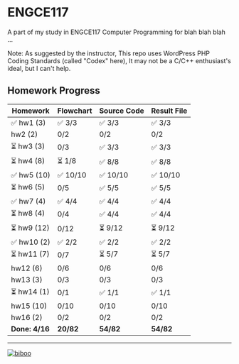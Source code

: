 # ENGCE117
A part of my study in ENGCE117 Computer Programming for blah blah blah ...

Note: As suggested by the instructor, This repo uses WordPress PHP Coding Standards (called "Codex" here), It may not be a C/C++ enthusiast's ideal, but I can't help.

## Homework Progress
| Homework | Flowchart | Source Code | Result File |
| -------- | --------- | ----------- | ----------- |
| ✅ hw1 (3) | ✅ 3/3 | ✅ 3/3 | ✅ 3/3 |
| hw2 (2) | 0/2 | 0/2 | 0/2 |
| ⏳ hw3 (3) | 0/3 | ✅ 3/3 | ✅ 3/3 |
| ⏳ hw4 (8) | ⏳ 1/8 | ✅ 8/8 | ✅ 8/8 |
| ✅ hw5 (10) | ✅ 10/10 | ✅ 10/10 | ✅ 10/10 |
| ⏳ hw6 (5) | 0/5 | ✅ 5/5 | ✅ 5/5 |
| ✅ hw7 (4) | ✅ 4/4 | ✅ 4/4 | ✅ 4/4 |
| ⏳ hw8 (4) | 0/4 | ✅ 4/4 | ✅ 4/4 |
| ⏳ hw9 (12) | 0/12 | ⏳ 9/12 | ⏳ 9/12 |
| ✅ hw10 (2) | ✅ 2/2 | ✅ 2/2 | ✅ 2/2 |
| ⏳ hw11 (7) | 0/7 | ⏳ 5/7 | ⏳ 5/7 |
| hw12 (6) | 0/6 | 0/6 | 0/6 |
| hw13 (3) | 0/3 | 0/3 | 0/3 |
| ⏳ hw14 (1) | 0/1 | ✅ 1/1 | ✅ 1/1 |
| hw15 (10) | 0/10 | 0/10 | 0/10 |
| hw16 (2) | 0/2 | 0/2 | 0/2 |
| **Done: 4/16** | **20/82** | **54/82** | **54/82** |

---

[![biboo](https://github.com/user-attachments/assets/7eb0e6c4-8887-4caa-a7f4-44856a506c7d)](https://www.pixiv.net/en/artworks/115413628)
